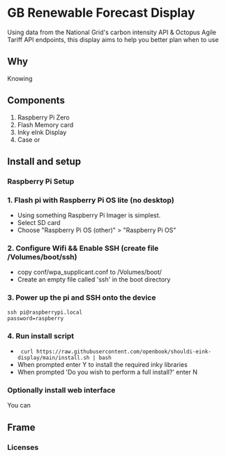 # GB Renewable Forecast Display
Using data from the National Grid's carbon intensity API & Octopus Agile Tariff API endpoints, this display aims to help you
better plan when to use 

## Why
Knowing 

## Components
1. Raspberry Pi Zero
2. Flash Memory card
3. Inky eInk Display
4. Case or

## Install and setup

### Raspberry Pi Setup

### 1. Flash pi with Raspberry Pi OS lite (no desktop)
* Using something Raspberry Pi Imager is simplest.
* Select SD card
* Choose "Raspberry Pi OS (other)" > "Raspberry Pi OS"

### 2. Configure Wifi && Enable SSH (create file /Volumes/boot/ssh)
* copy conf/wpa_supplicant.conf to /Volumes/boot/
* Create an empty file called 'ssh' in the boot directory
  
### 3. Power up the pi and SSH onto the device
```
ssh pi@raspberrypi.local
password=raspberry
```

### 4. Run install script
* ` curl https://raw.githubusercontent.com/openbook/shouldi-eink-display/main/install.sh | bash`
* When prompted enter Y to install the required inky libraries
* When prompted 'Do you wish to perform a full install?' enter N 

### 

### Optionally install web interface
You can 


## Frame

### Licenses
